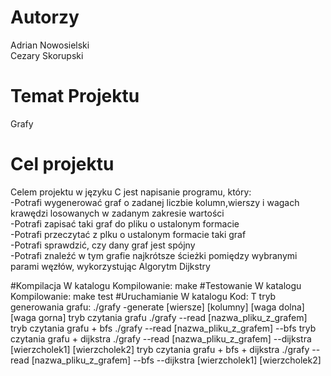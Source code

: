 # Autorzy
Adrian Nowosielski <br/>
Cezary Skorupski
# Temat Projektu
Grafy
# Cel projektu
Celem projektu w języku C jest napisanie programu, który: <br/>
-Potrafi wygenerować graf o zadanej liczbie kolumn,wierszy i wagach krawędzi losowanych w zadanym zakresie wartości <br/>
-Potrafi zapisać taki graf do pliku o ustalonym formacie <br/>
-Potrafi przeczytać z plku o ustalonym formacie taki graf <br/>
-Potrafi sprawdzić, czy dany graf jest spójny <br/>
-Potrafi znaleźć w tym grafie najkrótsze ścieżki pomiędzy wybranymi parami węzłów, wykorzystując Algorytm Dijkstry <br/>

#Kompilacja
W katalogu Kompilowanie: make
#Testowanie
W katalogu Kompilowanie: make test
#Uruchamianie
W katalogu Kod: 
T	tryb generowania grafu: 
		 ./grafy -generate [wiersze] [kolumny] [waga dolna] [waga gorna]
	tryb czytania grafu
		 ./grafy --read [nazwa_pliku_z_grafem]
	tryb czytania grafu + bfs 
		 ./grafy --read [nazwa_pliku_z_grafem] --bfs
	tryb czytania grafu + dijkstra
		 ./grafy --read [nazwa_pliku_z_grafem] --dijkstra [wierzcholek1] [wierzcholek2]
	tryb czytania grafu + bfs + dijkstra
		 ./grafy --read [nazwa_pliku_z_grafem] --bfs --dijkstra [wierzcholek1] [wierzcholek2]


